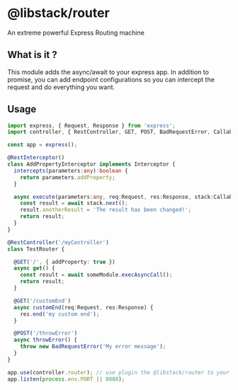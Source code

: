 # @libstack/router
An extreme powerful Express Routing machine

## What is it ?
This module adds the async/await to your express app.
In addition to promise, you can add endpoint configurations so you can intercept the request and do
everything you want.

## Usage
```typescript
import express, { Request, Response } from 'express';
import controller, { RestController, GET, POST, BadRequestError, CallableStack, Interceptor, RestInterceptor } from '@libstack/router';

const app = express();

@RestInterceptor()
class AddPropertyInterceptor implements Interceptor {
  intercepts(parameters:any):boolean {
    return parameters.addProperty;
  }

  async execute(parameters:any, req:Request, res:Response, stack:CallableStack) {
    const result = await stack.next();
    result.anotherResult = 'The result has been changed!';
    return result;
  }
}

@RestController('/myController')
class TestRouter {

  @GET('/', { addProperty: true })
  async get() {
    const result = await someModule.execAsyncCall();
    return result; 
  }

  @GET('/customEnd')
  async customEnd(req:Request, res:Response) {
    res.end('my custom end');
  }

  @POST('/throwError')
  async throwError() {
    throw new BadRequestError('My error message');
  }
}

app.use(controller.router); // use plugin the @libstack/router to your express app
app.listen(process.env.PORT || 8080);
```